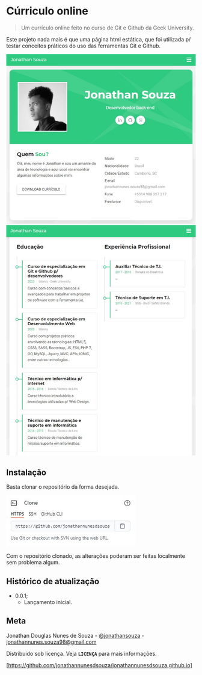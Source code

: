 # Cúrriculo online 
> Um currículo online feito no curso de Git e Github da Geek
University.

Este projeto nada mais é que uma página html estática, que foi utilizada p/ testar conceitos práticos do uso das ferramentas Git e Github.

![screenshoot tela inicial](images/screenshot-inicio.jpg)
![screenshoot tela curriculo](images/screenshoot-curriculo.jpg)

## Instalação 

Basta clonar o repositório da forma desejada.

![screenshoot tela de clonagem de repositorio](images/screenshoot-instalacao.jpg)

Com o repositório clonado, as alterações poderam ser feitas localmente sem problema algum.

## Histórico de atualização 

* 0.0.1;
    * Lançamento inicial.

## Meta 

Jonathan Douglas Nunes de Souza - [@jonathansouza] - <jonathannunes.souza98@gmail.com>

[@jonathansouza]:https://www.linkedin.com/in/perfil-in/

Distribuido sob licença. Veja **`LICENÇA`** para mais informações.

[https://github.com/jonathannunesdsouza/jonathannunesdsouza.github.io]
